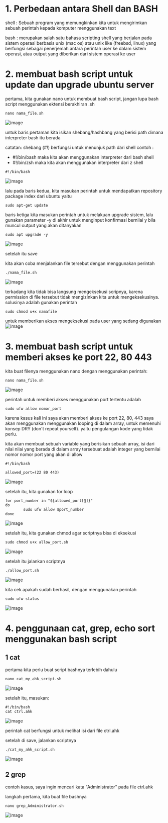 # 1. Perbedaan antara Shell dan BASH

shell : Sebuah program yang memungkinkan kita untuk mengirimkan sebuah perintah kepada komputer menggunakan text

bash : merupakan salah satu bahasa scripting shell yang berjalan pada sistem operasi berbasis unix (mac os) atau unix like (freebsd, linux) yang berfungsi sebagai penerjemah antara perintah user ke dalam sistem operasi, atau output yang diberikan dari sistem operasi ke user

# 2. membuat bash script untuk update dan upgrade ubuntu server

pertama, kita gunakan nano untuk membuat bash script, jangan lupa bash script menggunakan ektensi berakhiran .sh
```
nano nama_file.sh
```
![image](https://user-images.githubusercontent.com/36489276/203330640-a9c73f4c-14f7-468b-bc25-e35ed5c3063a.png)

untuk baris pertaman kita isikan shebang/hashbang yang berisi path dimana interpreter bash itu berada

catatan: shebang (#!) berfungsi untuk menunjuk path dari shell
contoh : 
- #!/bin/bash maka kita akan menggunakan interpreter dari bash shell
- #!/bin/zsh maka kita akan menggunakan interpreter dari z shell

```
#!/bin/bash
```
![image](https://user-images.githubusercontent.com/36489276/203334801-9de623e2-31d7-4175-8c67-8b35bd3faddc.png)

lalu pada baris kedua, kita masukan perintah untuk mendapatkan repository package index dari ubuntu yaitu
```
sudo apt-get update
```

baris ketiga kita masukan perintah untuk melakuan upgrade sistem, lalu gunakan parameter -y di akhir untuk menginput konfirmasi bernilai y bila muncul output
yang akan ditanyakan
```
sudo apt upgrade -y
```
![image](https://user-images.githubusercontent.com/36489276/203335401-a9d37672-3676-4121-98e9-ca0fe23af394.png)

setelah itu save

kita akan coba menjalankan file tersebut dengan menggunakan perintah
```
./nama_file.sh
```
![image](https://user-images.githubusercontent.com/36489276/203336384-23be7661-92a9-4887-a844-64e1c38b86e1.png)

terkadang kita tidak bisa langsung mengeksekusi scripnya, karena permission di file tersebut tidak mengizinkan kita untuk mengeksekusinya.
solusinya adalah gunakan perintah
```
sudo chmod u+x namafile
```
untuk memberikan akses mengeksekusi pada user yang sedang digunakan
![image](https://user-images.githubusercontent.com/36489276/203350579-e185c54a-0dc9-4347-863b-7e658eb0a7f8.png)




# 3. membuat bash script untuk memberi akses ke port 22, 80 443

kita buat filenya menggunakan nano dengan menggunakan perintah:
```
nano nama_file.sh
```
![image](https://user-images.githubusercontent.com/36489276/203339673-6a60f029-efb1-4980-a383-9b27f2d86990.png)

perintah untuk memberi akses menggunakan port tertentu adalah
```
sudo ufw allow nomor_port
```
karena kasus kali ini saya akan memberi akses ke port 22, 80, 443
saya akan menggunakan menggunakan looping di dalam array, untuk
memenuhi konsep DRY (don't repeat yourself). yaitu pengulangan kode yang
tidak perlu.

kita akan membuat sebuah variable yang berisikan sebuah array, isi dari nilai nilai yang berada di dalam array tersebuat adalah integer yang bernilai nomor nomor port yang akan di allow

```
#!/bin/bash

allowed_port=(22 80 443)
```
![image](https://user-images.githubusercontent.com/36489276/203352967-5cff35bf-0212-4829-9e03-071baeb4d598.png)

setelah itu, kita gunakan for loop
```
for port_number in "${allowed_port[@]}"
do
        sudo ufw allow $port_number
done
```

![image](https://user-images.githubusercontent.com/36489276/203353583-28af09e7-b091-4090-8267-f31f27e1f054.png)

setelah itu, kita gunakan chmod agar scriptnya bisa di eksekusi
```
sudo chmod u+x allow_port.sh
```
![image](https://user-images.githubusercontent.com/36489276/203361573-19a79a8f-776e-4e3d-9b09-676d562b8aed.png)

setelah itu jalankan scriptnya
```
./allow_port.sh
```
![image](https://user-images.githubusercontent.com/36489276/203362714-630dad32-9499-4b20-a10e-17d97c310325.png)

kita cek apakah sudah berhasil, dengan menggunakan perintah
```
sudo ufw status
```
![image](https://user-images.githubusercontent.com/36489276/203363913-ad5b3d86-82af-435d-94a4-5ead7f916d1d.png)

# 4. penggunaan cat, grep, echo sort menggunakan bash script

## 1 cat
pertama kita perlu buat script bashnya terlebih dahulu
```
nano cat_my_ahk_script.sh
```
![image](https://user-images.githubusercontent.com/36489276/203366879-c899e110-d7c1-418a-901f-f0701a84423a.png)

setelah itu, masukan:
```
#!/bin/bash
cat ctrl.ahk
```
![image](https://user-images.githubusercontent.com/36489276/203368209-177d4527-636c-405b-a8f0-c6f1a22f619d.png)

perintah cat berfungsi untuk melihat isi dari file ctrl.ahk

setelah di save, jalankan scriptnya
```
./cat_my_ahk_script.sh
```
![image](https://user-images.githubusercontent.com/36489276/203369609-fe861d9c-6814-4b09-9a25-20ec731b686a.png)

## 2 grep
contoh kasus, saya ingin mencari kata "Administrator" pada file ctrl.ahk

langkah pertama, kita buat file bashnya
```
nano grep_Administrator.sh
```
![image](https://user-images.githubusercontent.com/36489276/203373594-1814dcbb-eff5-42ae-8241-6aa06a7859f9.png)

